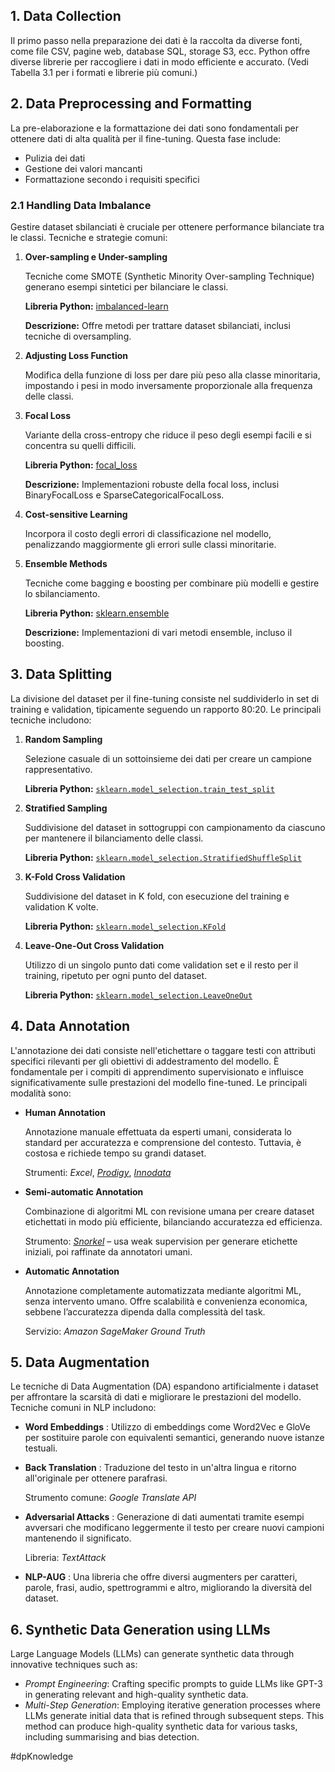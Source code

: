 ## 1. Data Collection

Il primo passo nella preparazione dei dati è la raccolta da diverse fonti, come file CSV, pagine web, database SQL, storage S3, ecc. Python offre diverse librerie per raccogliere i dati in modo efficiente e accurato. (Vedi Tabella 3.1 per i formati e librerie più comuni.)

## 2. Data Preprocessing and Formatting

La pre-elaborazione e la formattazione dei dati sono fondamentali per ottenere dati di alta qualità per il fine-tuning. Questa fase include:

- Pulizia dei dati
- Gestione dei valori mancanti
- Formattazione secondo i requisiti specifici

### 2.1 Handling Data Imbalance

Gestire dataset sbilanciati è cruciale per ottenere performance bilanciate tra le classi. Tecniche e strategie comuni:

1. **Over-sampling e Under-sampling**
    
    Tecniche come SMOTE (Synthetic Minority Over-sampling Technique) generano esempi sintetici per bilanciare le classi.
    
    **Libreria Python:** [imbalanced-learn](https://imbalanced-learn.org/)
    
    **Descrizione:** Offre metodi per trattare dataset sbilanciati, inclusi tecniche di oversampling.
    
2. **Adjusting Loss Function**
    
    Modifica della funzione di loss per dare più peso alla classe minoritaria, impostando i pesi in modo inversamente proporzionale alla frequenza delle classi.
    
3. **Focal Loss**
    
    Variante della cross-entropy che riduce il peso degli esempi facili e si concentra su quelli difficili.
    
    **Libreria Python:** [focal_loss](https://github.com/umbertogriffo/focal-loss-keras)
    
    **Descrizione:** Implementazioni robuste della focal loss, inclusi BinaryFocalLoss e SparseCategoricalFocalLoss.
    
4. **Cost-sensitive Learning**
    
    Incorpora il costo degli errori di classificazione nel modello, penalizzando maggiormente gli errori sulle classi minoritarie.
    
5. **Ensemble Methods**
    
    Tecniche come bagging e boosting per combinare più modelli e gestire lo sbilanciamento.
    
    **Libreria Python:** [sklearn.ensemble](https://scikit-learn.org/stable/modules/ensemble.html)
    
    **Descrizione:** Implementazioni di vari metodi ensemble, incluso il boosting.
    

## 3. Data Splitting

La divisione del dataset per il fine-tuning consiste nel suddividerlo in set di training e validation, tipicamente seguendo un rapporto 80:20. Le principali tecniche includono:

1. **Random Sampling**
    
    Selezione casuale di un sottoinsieme dei dati per creare un campione rappresentativo.
    
    **Libreria Python:** [`sklearn.model_selection.train_test_split`](https://scikit-learn.org/stable/modules/generated/sklearn.model_selection.train_test_split.html)
    
2. **Stratified Sampling**
    
    Suddivisione del dataset in sottogruppi con campionamento da ciascuno per mantenere il bilanciamento delle classi.
    
    **Libreria Python:** [`sklearn.model_selection.StratifiedShuffleSplit`](https://scikit-learn.org/stable/modules/generated/sklearn.model_selection.StratifiedShuffleSplit.html)
    
3. **K-Fold Cross Validation**
    
    Suddivisione del dataset in K fold, con esecuzione del training e validation K volte.
    
    **Libreria Python:** [`sklearn.model_selection.KFold`](https://scikit-learn.org/stable/modules/generated/sklearn.model_selection.KFold.html)
    
4. **Leave-One-Out Cross Validation**
    
    Utilizzo di un singolo punto dati come validation set e il resto per il training, ripetuto per ogni punto del dataset.
    
    **Libreria Python:** [`sklearn.model_selection.LeaveOneOut`](https://scikit-learn.org/stable/modules/generated/sklearn.model_selection.LeaveOneOut.html)
    

## 4. Data Annotation

L'annotazione dei dati consiste nell'etichettare o taggare testi con attributi specifici rilevanti per gli obiettivi di addestramento del modello. È fondamentale per i compiti di apprendimento supervisionato e influisce significativamente sulle prestazioni del modello fine-tuned. Le principali modalità sono:

- **Human Annotation**
    
    Annotazione manuale effettuata da esperti umani, considerata lo standard per accuratezza e comprensione del contesto. Tuttavia, è costosa e richiede tempo su grandi dataset.
    
    Strumenti: _Excel_, [_Prodigy_](https://prodi.gy/), [_Innodata_](https://innodata.com/)
    
- **Semi-automatic Annotation**
    
    Combinazione di algoritmi ML con revisione umana per creare dataset etichettati in modo più efficiente, bilanciando accuratezza ed efficienza.
    
    Strumento: [_Snorkel_](https://snorkel.ai/) – usa weak supervision per generare etichette iniziali, poi raffinate da annotatori umani.
    
- **Automatic Annotation**
    
    Annotazione completamente automatizzata mediante algoritmi ML, senza intervento umano. Offre scalabilità e convenienza economica, sebbene l’accuratezza dipenda dalla complessità del task.
    
    Servizio: _Amazon SageMaker Ground Truth_
    

## 5. Data Augmentation

Le tecniche di Data Augmentation (DA) espandono artificialmente i dataset per affrontare la scarsità di dati e migliorare le prestazioni del modello. Tecniche comuni in NLP includono:

- **Word Embeddings** : Utilizzo di embeddings come Word2Vec e GloVe per sostituire parole con equivalenti semantici, generando nuove istanze testuali.
    
- **Back Translation** : Traduzione del testo in un'altra lingua e ritorno all'originale per ottenere parafrasi.
    
    Strumento comune: _Google Translate API_
    
- **Adversarial Attacks** : Generazione di dati aumentati tramite esempi avversari che modificano leggermente il testo per creare nuovi campioni mantenendo il significato.
    
    Libreria: _TextAttack_
    
- **NLP-AUG** : Una libreria che offre diversi augmenters per caratteri, parole, frasi, audio, spettrogrammi e altro, migliorando la diversità del dataset.
    

## 6. Synthetic Data Generation using LLMs

Large Language Models (LLMs) can generate synthetic data through innovative techniques such as:

- _Prompt Engineering_: Crafting specific prompts to guide LLMs like GPT-3 in generating relevant and high-quality synthetic data.
- _Multi-Step Generation_: Employing iterative generation processes where LLMs generate initial data that is refined through subsequent steps. This method can produce high-quality synthetic data for various tasks, including summarising and bias detection.

#dpKnowledge 